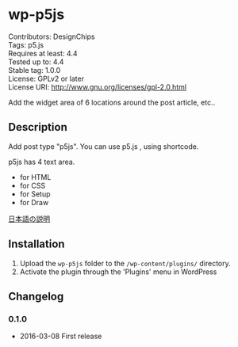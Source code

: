 # wp-p5js

Contributors: DesignChips  
Tags: p5.js  
Requires at least: 4.4  
Tested up to: 4.4  
Stable tag: 1.0.0  
License: GPLv2 or later  
License URI: http://www.gnu.org/licenses/gpl-2.0.html  

Add the widget area of 6 locations around the post article, etc..

## Description

Add post type "p5js".
You can use p5.js , using shortcode.

p5js has 4 text area.

 * for HTML
 * for CSS
 * for Setup
 * for Draw

[日本語の説明](https://github.com/DesignChips/wp-p5js/blob/master/README_JP.md)

## Installation

1. Upload the `wp-p5js` folder to the `/wp-content/plugins/` directory.
2. Activate the plugin through the 'Plugins' menu in WordPress

## Changelog

###  0.1.0
* 2016-03-08  First release

